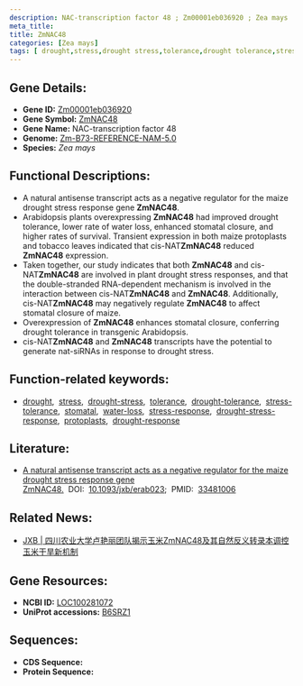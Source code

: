 ```yaml
---
description: NAC-transcription factor 48 ; Zm00001eb036920 ; Zea mays
meta_title:
title: ZmNAC48
categories: [Zea mays]
tags: [ drought,stress,drought stress,tolerance,drought tolerance,stress tolerance,stomatal,water loss,stress response,drought stress response,protoplasts,drought response ]
---
```


## Gene Details:
- **Gene ID:**	[Zm00001eb036920](https://www.maizegdb.org/gene_center/gene/Zm00001eb036920)
- **Gene Symbol:** <u>ZmNAC48</u>
- **Gene Name:** NAC-transcription factor 48
- **Genome:** [Zm-B73-REFERENCE-NAM-5.0](https://www.maizegdb.org/genome/assembly/Zm-B73-REFERENCE-NAM-5.0)
- **Species:** *Zea mays*

## Functional Descriptions:
   - A natural antisense transcript acts as a negative regulator for the maize drought stress response gene **ZmNAC48**.
   - Arabidopsis plants overexpressing **ZmNAC48** had improved drought tolerance, lower rate of water loss, enhanced stomatal closure, and higher rates of survival. Transient expression in both maize protoplasts and tobacco leaves indicated that cis-NAT**ZmNAC48** reduced **ZmNAC48** expression.
   - Taken together, our study indicates that both **ZmNAC48** and cis-NAT**ZmNAC48** are involved in plant drought stress responses, and that the double-stranded RNA-dependent mechanism is involved in the interaction between cis-NAT**ZmNAC48** and **ZmNAC48**. Additionally, cis-NAT**ZmNAC48** may negatively regulate **ZmNAC48** to affect stomatal closure of maize.
   - Overexpression of **ZmNAC48** enhances stomatal closure, conferring drought tolerance in transgenic Arabidopsis.
   - cis-NAT**ZmNAC48** and **ZmNAC48** transcripts have the potential to generate nat-siRNAs in response to drought stress.

## Function-related keywords:
- [drought](/tags/drought/),&nbsp;&nbsp;[stress](/tags/stress/),&nbsp;&nbsp;[drought-stress](/tags/drought-stress/),&nbsp;&nbsp;[tolerance](/tags/tolerance/),&nbsp;&nbsp;[drought-tolerance](/tags/drought-tolerance/),&nbsp;&nbsp;[stress-tolerance](/tags/stress-tolerance/),&nbsp;&nbsp;[stomatal](/tags/stomatal/),&nbsp;&nbsp;[water-loss](/tags/water-loss/),&nbsp;&nbsp;[stress-response](/tags/stress-response/),&nbsp;&nbsp;[drought-stress-response](/tags/drought-stress-response/),&nbsp;&nbsp;[protoplasts](/tags/protoplasts/),&nbsp;&nbsp;[drought-response](/tags/drought-response/)

## Literature:
   - [A natural antisense transcript acts as a negative regulator for the maize drought stress response gene ZmNAC48.]( https://academic.oup.com/jxb/article/72/7/2790/6106568?login=true)&nbsp;&nbsp;DOI:&nbsp;&nbsp;[10.1093/jxb/erab023](https://academic.oup.com/jxb/article/72/7/2790/6106568?login=true);&nbsp;&nbsp;PMID:&nbsp;&nbsp;[33481006](https://pubmed.ncbi.nlm.nih.gov/33481006/)

## Related News:
   - [JXB | 四川农业大学卢艳丽团队揭示玉米ZmNAC48及其自然反义转录本调控玉米干旱新机制](https://mp.weixin.qq.com/s?__biz=Mzg3MDEwNDEyMg==&mid=2247504144&idx=2&sn=708abf1b0b1215ee2381ac530bcbb11e&chksm=ce907c45f9e7f5531e1b77925eb447f71dc8064a8c7c25fcf792abec08af3288adc57e3401bd&scene=27#wechat_redirect)

## Gene Resources:
- **NCBI ID:** [LOC100281072](https://www.ncbi.nlm.nih.gov/gene/?term=LOC100281072)
- **UniProt accessions:** [B6SRZ1](https://www.uniprot.org/uniprotkb/B6SRZ1/entry)



## Sequences:
- **CDS Sequence:**
- **Protein Sequence:**
